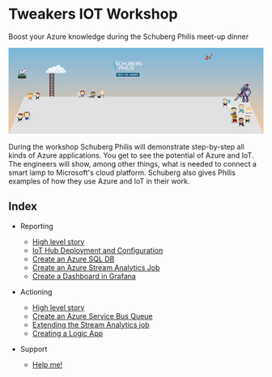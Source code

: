 # Tweakers IOT Workshop

Boost your Azure knowledge during the Schuberg Philis meet-up dinner

![Schubergphilis Tweakers workshop](tweakers.png)

During the workshop Schuberg Philis will demonstrate step-by-step all kinds of Azure applications. You get to see the potential of Azure and IoT. The engineers will show, among other things, what is needed to connect a smart lamp to Microsoft's cloud platform. Schuberg also gives Philis examples of how they use Azure and IoT in their work.

## Index
* Reporting
  * [High level story](/Reporting/0_high_level_story.md)
  * [IoT Hub Deployment and Configuration](/Reporting/1_iothub.md)
  * [Create an Azure SQL DB](/Reporting/2_sql_database.md)
  * [Create an Azure Stream Analytics Job](/Reporting/3_azure_stream_analytics.md)
  * [Create a Dashboard in Grafana](/Reporting/4_grafana.md)
* Actioning
  * [High level story](/Actioning/0_high_level_story.md)
  * [Create an Azure Service Bus Queue](/Actioning/5_create_servicebus_queue.md)
  * [Extending the Stream Analytics job](/Actioning/6_extend_stream_analytics_job.md)
  * [Creating a Logic App](/Actioning/7_create_logic_app.md)

* Support
  * [Help me!](/Support/support.md)
